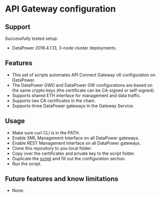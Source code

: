 # API Gateway configuration

## Support

Successfully tested setup:

- DataPower 2018.4.1.13, 3-node cluster deployments.

## Features

- This set of scripts automates API Connect Gateway v6 configuration on DataPower.
- The DataPower GWD and DataPower GW configurations are based on the same crypto keys (the certificate can be CA-signed or self-signed).
- Supports shared ETH interface for management and data traffic.
- Supports two CA certificates in the chain.
- Supports three DataPower gateways in the Gateway Service.

## Usage

- Make sure curl CLI is in the PATH.
- Enable XML Management Interface on all DataPower gateways.
- Enable REST Management Interface on all DataPower gateways.
- Clone this repository to you local folder.
- Copy over the certificates and private key to the script folder.
- Duplicate the [script](deploy-dp.sh) and fill out the configuration section.
- Run the script.

## Future features and know limitations

- None.
